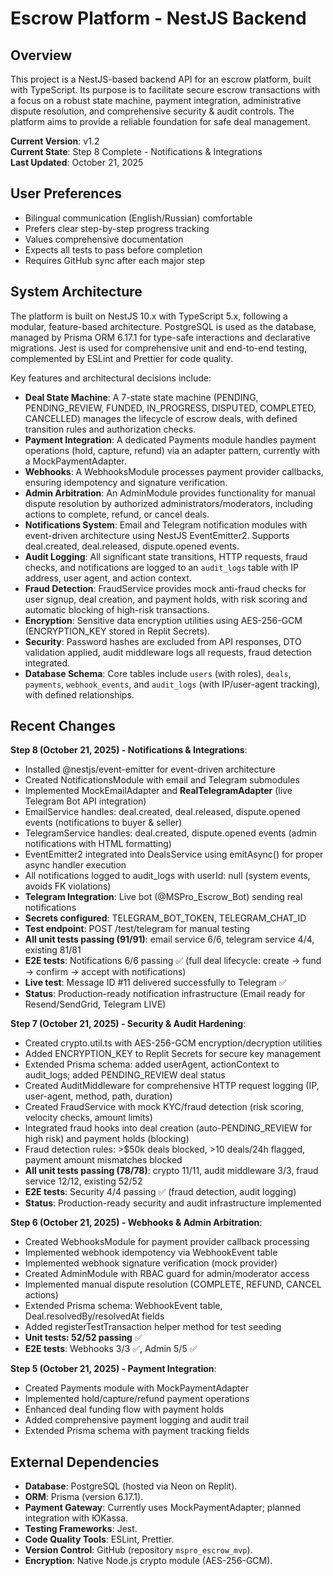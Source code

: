 # Escrow Platform - NestJS Backend

## Overview
This project is a NestJS-based backend API for an escrow platform, built with TypeScript. Its purpose is to facilitate secure escrow transactions with a focus on a robust state machine, payment integration, administrative dispute resolution, and comprehensive security & audit controls. The platform aims to provide a reliable foundation for safe deal management.

**Current Version**: v1.2  
**Current State**: Step 8 Complete - Notifications & Integrations  
**Last Updated**: October 21, 2025

## User Preferences
- Bilingual communication (English/Russian) comfortable
- Prefers clear step-by-step progress tracking
- Values comprehensive documentation
- Expects all tests to pass before completion
- Requires GitHub sync after each major step

## System Architecture
The platform is built on NestJS 10.x with TypeScript 5.x, following a modular, feature-based architecture. PostgreSQL is used as the database, managed by Prisma ORM 6.17.1 for type-safe interactions and declarative migrations. Jest is used for comprehensive unit and end-to-end testing, complemented by ESLint and Prettier for code quality.

Key features and architectural decisions include:
- **Deal State Machine**: A 7-state state machine (PENDING, PENDING_REVIEW, FUNDED, IN_PROGRESS, DISPUTED, COMPLETED, CANCELLED) manages the lifecycle of escrow deals, with defined transition rules and authorization checks.
- **Payment Integration**: A dedicated Payments module handles payment operations (hold, capture, refund) via an adapter pattern, currently with a MockPaymentAdapter.
- **Webhooks**: A WebhooksModule processes payment provider callbacks, ensuring idempotency and signature verification.
- **Admin Arbitration**: An AdminModule provides functionality for manual dispute resolution by authorized administrators/moderators, including actions to complete, refund, or cancel deals.
- **Notifications System**: Email and Telegram notification modules with event-driven architecture using NestJS EventEmitter2. Supports deal.created, deal.released, dispute.opened events.
- **Audit Logging**: All significant state transitions, HTTP requests, fraud checks, and notifications are logged to an `audit_logs` table with IP address, user agent, and action context.
- **Fraud Detection**: FraudService provides mock anti-fraud checks for user signup, deal creation, and payment holds, with risk scoring and automatic blocking of high-risk transactions.
- **Encryption**: Sensitive data encryption utilities using AES-256-GCM (ENCRYPTION_KEY stored in Replit Secrets).
- **Security**: Password hashes are excluded from API responses, DTO validation applied, audit middleware logs all requests, fraud detection integrated.
- **Database Schema**: Core tables include `users` (with roles), `deals`, `payments`, `webhook_events`, and `audit_logs` (with IP/user-agent tracking), with defined relationships.

## Recent Changes
**Step 8 (October 21, 2025) - Notifications & Integrations**:
- Installed @nestjs/event-emitter for event-driven architecture
- Created NotificationsModule with email and Telegram submodules
- Implemented MockEmailAdapter and **RealTelegramAdapter** (live Telegram Bot API integration)
- EmailService handles: deal.created, deal.released, dispute.opened events (notifications to buyer & seller)
- TelegramService handles: deal.created, dispute.opened events (admin notifications with HTML formatting)
- EventEmitter2 integrated into DealsService using emitAsync() for proper async handler execution
- All notifications logged to audit_logs with userId: null (system events, avoids FK violations)
- **Telegram Integration**: Live bot (@MSPro_Escrow_Bot) sending real notifications
- **Secrets configured**: TELEGRAM_BOT_TOKEN, TELEGRAM_CHAT_ID
- **Test endpoint**: POST /test/telegram for manual testing
- **All unit tests passing (91/91)**: email service 6/6, telegram service 4/4, existing 81/81
- **E2E tests**: Notifications 6/6 passing ✅ (full deal lifecycle: create -> fund -> confirm -> accept with notifications)
- **Live test**: Message ID #11 delivered successfully to Telegram ✅
- **Status**: Production-ready notification infrastructure (Email ready for Resend/SendGrid, Telegram LIVE)

**Step 7 (October 21, 2025) - Security & Audit Hardening**:
- Created crypto.util.ts with AES-256-GCM encryption/decryption utilities
- Added ENCRYPTION_KEY to Replit Secrets for secure key management
- Extended Prisma schema: added userAgent, actionContext to audit_logs; added PENDING_REVIEW deal status
- Created AuditMiddleware for comprehensive HTTP request logging (IP, user-agent, method, path, duration)
- Created FraudService with mock KYC/fraud detection (risk scoring, velocity checks, amount limits)
- Integrated fraud hooks into deal creation (auto-PENDING_REVIEW for high risk) and payment holds (blocking)
- Fraud detection rules: >$50k deals blocked, >10 deals/24h flagged, payment amount mismatches blocked
- **All unit tests passing (78/78)**: crypto 11/11, audit middleware 3/3, fraud service 12/12, existing 52/52
- **E2E tests**: Security 4/4 passing ✅ (fraud detection, audit logging)
- **Status**: Production-ready security and audit infrastructure implemented

**Step 6 (October 21, 2025) - Webhooks & Admin Arbitration**:
- Created WebhooksModule for payment provider callback processing
- Implemented webhook idempotency via WebhookEvent table
- Implemented webhook signature verification (mock provider)
- Created AdminModule with RBAC guard for admin/moderator access
- Implemented manual dispute resolution (COMPLETE, REFUND, CANCEL actions)
- Extended Prisma schema: WebhookEvent table, Deal.resolvedBy/resolvedAt fields
- Added registerTestTransaction helper method for test seeding
- **Unit tests: 52/52 passing** ✅
- **E2E tests**: Webhooks 3/3 ✅, Admin 5/5 ✅

**Step 5 (October 21, 2025) - Payment Integration**:
- Created Payments module with MockPaymentAdapter
- Implemented hold/capture/refund payment operations
- Enhanced deal funding flow with payment holds
- Added comprehensive payment logging and audit trail
- Extended Prisma schema with payment tracking fields

## External Dependencies
- **Database**: PostgreSQL (hosted via Neon on Replit).
- **ORM**: Prisma (version 6.17.1).
- **Payment Gateway**: Currently uses MockPaymentAdapter; planned integration with ЮKassa.
- **Testing Frameworks**: Jest.
- **Code Quality Tools**: ESLint, Prettier.
- **Version Control**: GitHub (repository `mspro_escrow_mvp`).
- **Encryption**: Native Node.js crypto module (AES-256-GCM).
